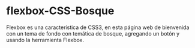 # flexbox-CSS-Bosque
Flexbox es una característica de CSS3, en esta página web de bienvenida con un tema de fondo con temática de bosque, agregando un botón y usando la herramienta Flexbox. 
